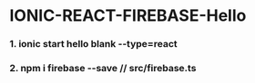 # IONIC-REACT-FIREBASE-Hello

### 1. ionic start hello blank --type=react

### 2. npm i firebase --save // src/firebase.ts
